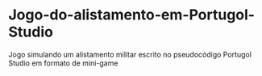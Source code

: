 # Jogo-do-alistamento-em-Portugol-Studio
Jogo simulando um alistamento militar escrito no pseudocódigo Portugol Studio em formato de mini-game
